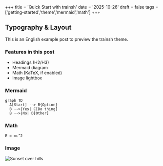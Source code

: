 +++
title = 'Quick Start with trainsh'
date = '2025-10-26'
draft = false
tags = ['getting-started','theme','mermaid','math']
+++

## Typography & Layout

This is an English example post to preview the trainsh theme.

### Features in this post
- Headings (H2/H3)
- Mermaid diagram
- Math (KaTeX, if enabled)
- Image lightbox

### Mermaid

```mermaid
graph TD
  A[Start] --> B{Option}
  B -->|Yes| C[Do thing]
  B -->|No| D[Other]
```

### Math

```passthrough
E = mc^2
```

### Image

![Sunset over hills](https://images.unsplash.com/photo-1501785888041-af3ef285b470?auto=format&fit=crop&w=1200&q=60 "Click to view")


